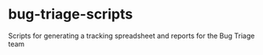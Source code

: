 # bug-triage-scripts
Scripts for generating a tracking spreadsheet and reports for the Bug Triage team
